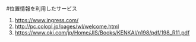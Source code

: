 #位置情報を利用したサービス

1. https://www.ingress.com/
1. http://pc.colopl.jp/pages/wl/welcome.html
1. https://www.oki.com/jp/Home/JIS/Books/KENKAI/n198/pdf/198_R11.pdf
